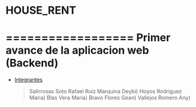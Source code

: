 # HOUSE_RENT #
==================
Primer avance de la aplicacion web (Backend)
==================
*   [Integrantes](#integrantes)
    >Salirrosas Soto Rafael
    >Ruiz Marquina Deybi)
    >Hoyos Rodriguez Maria)
    >Blas Vera Maria)
    >Bravo Flores Gean)
    >Vallejos Romero Any)
